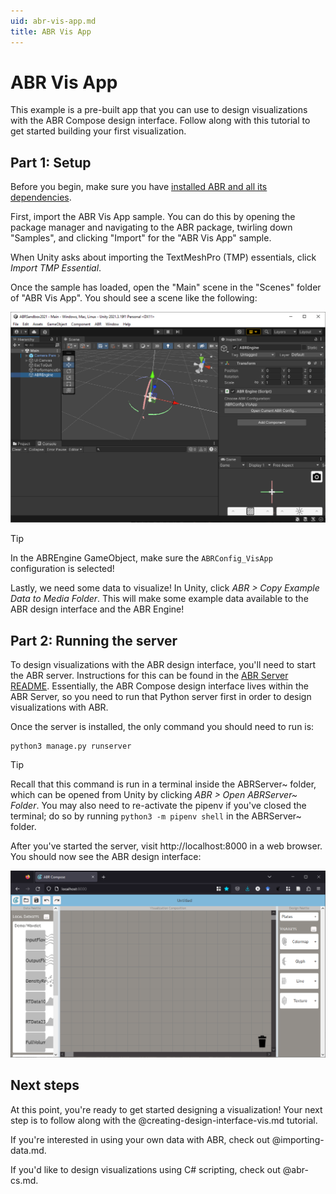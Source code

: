 ```yaml
---
uid: abr-vis-app.md
title: ABR Vis App
---
```


# ABR Vis App

This example is a pre-built app that you can use to design visualizations with
the ABR Compose design interface. Follow along with this tutorial to get started
building your first visualization.


## Part 1: Setup

Before you begin, make sure you have [installed ABR and all its dependencies](../install.md).

First, import the ABR Vis App sample. You can do this by opening the package
manager and navigating to the ABR package, twirling down "Samples", and clicking
"Import" for the "ABR Vis App" sample.

When Unity asks about importing the TextMeshPro (TMP) essentials, click *Import
TMP Essential*.

Once the sample has loaded, open the "Main" scene in the "Scenes" folder of "ABR
Vis App". You should see a scene like the following:

![A screenshot of the Unity editor with the ABR vis app scene loaded. The ABREngine GameObject is selected in the left Hierarchy, and the ABRConfig_VisApp configuration is selected in the right Inspector.](../resources/abr-vis-app-1-scene.png)

> [!TIP]
> In the ABREngine GameObject, make sure the `ABRConfig_VisApp` configuration is
> selected!

Lastly, we need some data to visualize! In Unity, click *ABR > Copy Example Data
to Media Folder*. This will make some example data available to the ABR design
interface and the ABR Engine!


## Part 2: Running the server

To design visualizations with the ABR design interface, you'll need to start the
ABR server. Instructions for this can be found in the [ABR Server
README](../abr-server.md). Essentially, the ABR Compose design interface lives
within the ABR Server, so you need to run that Python server first in order to
design visualizations with ABR.

Once the server is installed, the only command you should need to run is:

```
python3 manage.py runserver
```

> [!TIP]
> Recall that this command is run in a terminal inside the ABRServer~ folder,
> which can be opened from Unity by clicking *ABR > Open ABRServer~ Folder*. You
> may also need to re-activate the pipenv if you've closed the terminal; do so
> by running `python3 -m pipenv shell` in the ABRServer~ folder.

After you've started the server, visit http://localhost:8000 in a
web browser. You should now see the ABR design interface:

![A screenshot of the ABR design interface loaded in a web browser. The left side shows the test data we imported in Part 1, and the right side shows the available VisAssets to design a visualization with.](../resources/abr-vis-app-2-interface.png)


## Next steps

At this point, you're ready to get started designing a visualization! Your next
step is to follow along with the @creating-design-interface-vis.md tutorial.

If you're interested in using your own data with ABR, check out @importing-data.md.

If you'd like to design visualizations using C# scripting, check out @abr-cs.md.